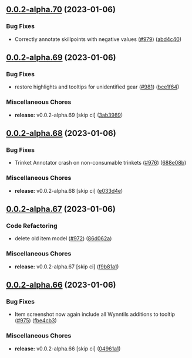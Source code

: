 ## [0.0.2-alpha.70](https://github.com/Wynntils/Artemis/compare/v0.0.2-alpha.69...v0.0.2-alpha.70) (2023-01-06)


### Bug Fixes

* Correctly annotate skillpoints with negative values ([#979](https://github.com/Wynntils/Artemis/issues/979)) ([abd4c40](https://github.com/Wynntils/Artemis/commit/abd4c401daef360df44479cc0835e77b340d1b71))

## [0.0.2-alpha.69](https://github.com/Wynntils/Artemis/compare/v0.0.2-alpha.68...v0.0.2-alpha.69) (2023-01-06)


### Bug Fixes

* restore highlights and tooltips for unidentified gear ([#981](https://github.com/Wynntils/Artemis/issues/981)) ([bce1f64](https://github.com/Wynntils/Artemis/commit/bce1f64079ccc75f2723f7ce6ab992813af27cb6))


### Miscellaneous Chores

* **release:** v0.0.2-alpha.69 [skip ci] ([3ab3989](https://github.com/Wynntils/Artemis/commit/3ab39892fd84918747c3d61edef4093858f0ac74))

## [0.0.2-alpha.68](https://github.com/Wynntils/Artemis/compare/v0.0.2-alpha.67...v0.0.2-alpha.68) (2023-01-06)


### Bug Fixes

* Trinket Annotator crash on non-consumable trinkets ([#976](https://github.com/Wynntils/Artemis/issues/976)) ([688e08b](https://github.com/Wynntils/Artemis/commit/688e08b49a3ebd55728e24f158956ca1575e0da5))


### Miscellaneous Chores

* **release:** v0.0.2-alpha.68 [skip ci] ([e033d4e](https://github.com/Wynntils/Artemis/commit/e033d4e6cba7abb883227b59c9ed3db47ee85409))

## [0.0.2-alpha.67](https://github.com/Wynntils/Artemis/compare/v0.0.2-alpha.66...v0.0.2-alpha.67) (2023-01-06)


### Code Refactoring

* delete old item model ([#972](https://github.com/Wynntils/Artemis/issues/972)) ([86d062a](https://github.com/Wynntils/Artemis/commit/86d062a57e0722a5738b4b14110881fe7180df43))


### Miscellaneous Chores

* **release:** v0.0.2-alpha.67 [skip ci] ([f9b81a1](https://github.com/Wynntils/Artemis/commit/f9b81a1c4b23bb6532e38fc6771c4f135826bb17))

## [0.0.2-alpha.66](https://github.com/Wynntils/Artemis/compare/v0.0.2-alpha.65...v0.0.2-alpha.66) (2023-01-06)


### Bug Fixes

* Item screenshot now again include all Wynntils additions to tooltip ([#975](https://github.com/Wynntils/Artemis/issues/975)) ([fbe4cb3](https://github.com/Wynntils/Artemis/commit/fbe4cb34bade35fba0424959874b347af799816c))


### Miscellaneous Chores

* **release:** v0.0.2-alpha.66 [skip ci] ([04961a1](https://github.com/Wynntils/Artemis/commit/04961a134ba3eea49058ae0ee3068a04695b5a91))


